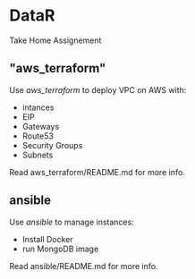 # DataR
Take Home Assignement

## "aws_terraform"
Use *aws_terraform* to deploy VPC on AWS with:
- intances
- EIP
- Gateways
- Route53
- Security Groups
- Subnets

Read aws_terraform/README.md for more info.

## ansible
Use *ansible* to manage instances:
- Install Docker
- run MongoDB image

Read ansible/README.md for more info.